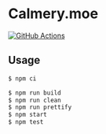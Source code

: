 # Calmery.moe

[![GitHub Actions](https://github.com/calmery/Calmery.moe/workflows/GitHub%20Actions/badge.svg)](https://github.com/calmery/Calmery.moe/actions)

## Usage

```bash
$ npm ci
```

```bash
$ npm run build
$ npm run clean
$ npm run prettify
$ npm start
$ npm test
```
